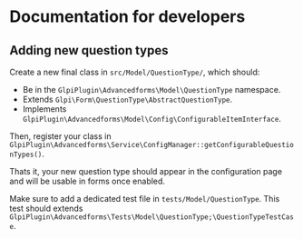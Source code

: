 # Documentation for developers

## Adding new question types

Create a new final class in `src/Model/QuestionType/`, which should:  
* Be in the `GlpiPlugin\Advancedforms\Model\QuestionType` namespace.  
* Extends `Glpi\Form\QuestionType\AbstractQuestionType`.  
* Implements `GlpiPlugin\Advancedforms\Model\Config\ConfigurableItemInterface`. 

Then, register your class in `GlpiPlugin\Advancedforms\Service\ConfigManager::getConfigurableQuestionTypes()`.

Thats it, your new question type should appear in the configuration page and will be usable in forms once enabled.

Make sure to add a dedicated test file in `tests/Model/QuestionType`.
This test should extends `GlpiPlugin\Advancedforms\Tests\Model\QuestionType;\QuestionTypeTestCase`.
